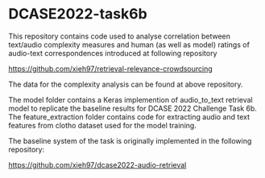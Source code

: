 # DCASE2022-task6b

This repository contains code used to analyse correlation between text/audio complexity measures and human (as well as model) ratings of audio-text correspondences introduced at following repository 

https://github.com/xieh97/retrieval-relevance-crowdsourcing

The data for the complexity analysis can be found at above repository.

The model folder contains a Keras implemention of audio_to_text retrieval model to replicate the baseline results for DCASE 2022 Challenge Task 6b.
The feature_extraction folder contains code for extracting audio and text features from clotho dataset used for the model training.

The baseline system of the task is originally implemented in the following repository: 

https://github.com/xieh97/dcase2022-audio-retrieval
